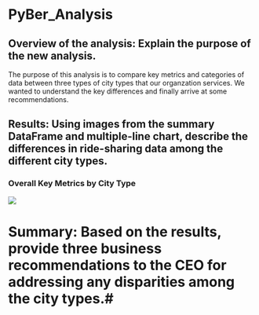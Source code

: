 # PyBer_Analysis
## Overview of the analysis: Explain the purpose of the new analysis.
The purpose of this analysis is to compare key metrics and categories of data between three types of city types that our organzation services. We wanted to understand the key differences and finally arrive at some recommendations.
## Results: Using images from the summary DataFrame and multiple-line chart, describe the differences in ride-sharing data among the different city types.
### Overall Key Metrics by City Type
![](https://github.com/NortonAAA/Pyber_Analysis/blob/main/pyber_analysis_df.png)

# Summary: Based on the results, provide three business recommendations to the CEO for addressing any disparities among the city types.# 
